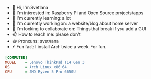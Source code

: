 - 👋 Hi, I'm Svetlana
- 👀 I'm interested in: Raspberry Pi and Open Source projects/apps
- 🌱 I'm currently learning: a lot
- 💼 I'm currently working on: a website/blog about home server
- 💞️ I'm looking to collaborate on: Things that break if you add a GUI
- 📫 How to reach me: please don't
- 😄 Pronouns: svet/lana
- ⚡ Fun fact: I install Arch twice a week. For fun.

```ini
[COMPUTER]
MODEL    = Lenovo ThinkPad T14 Gen 3
OS       = Arch Linux x86_64
CPU      = AMD Ryzen 5 Pro 6650U
```

<!---
svetixoxo/svetixoxo is a ✨ special ✨ repository because its `README.md` (this file) appears on your GitHub profile.
You can click the Preview link to take a look at your changes.
--->
